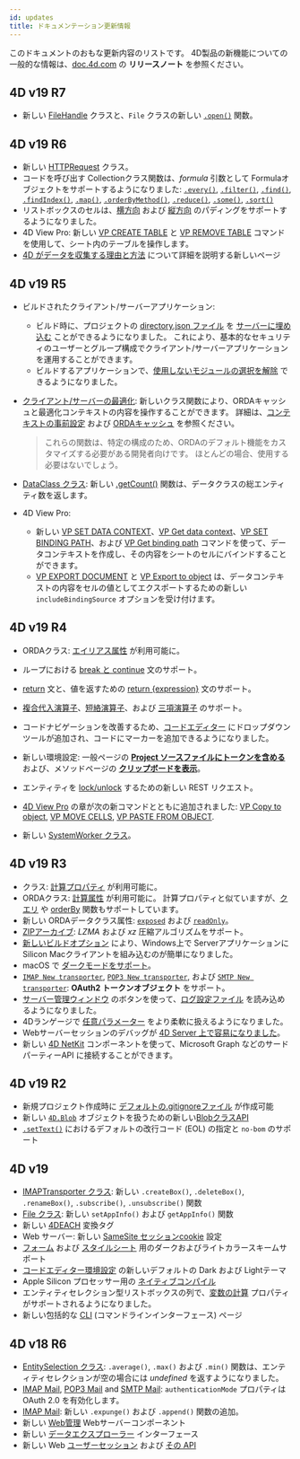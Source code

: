 ```yaml
---
id: updates
title: ドキュメンテーション更新情報
---
```


このドキュメントのおもな更新内容のリストです。 4D製品の新機能についての一般的な情報は、[doc.4d.com](https://doc.4d.com) の **リリースノート** を参照ください。


## 4D v19 R7

- 新しい [FileHandle](API/FileHandleClass.md) クラスと、`File` クラスの新しい [`.open()`](API/FileClass.md) 関数。



## 4D v19 R6

- 新しい [HTTPRequest](API/HTTPRequestClass.md) クラス。
- コードを呼び出す Collectionクラス関数は、*formula* 引数として Formulaオブジェクトをサポートするようになりました: [`.every()`](API/CollectionClass.md#every), [`.filter()`](API/CollectionClass.md#filter), [`.find()`](API/CollectionClass.md#find), [`.findIndex()`](API/CollectionClass.md#findindex), [`.map()`](API/CollectionClass.md#map), [`.orderByMethod()`](API/CollectionClass.md#orderbymethod), [`.reduce()`](API/CollectionClass.md#reduce), [`.some()`](API/CollectionClass.md#some), [`.sort()`](API/CollectionClass.md#sort)
- リストボックスのセルは、[横方向](FormObjects/properties_CoordinatesAndSizing.md#横方向パディング) および [縦方向](FormObjects/properties_CoordinatesAndSizing.md#縦方向パディング) のパディングをサポートするようになりました。
- 4D View Pro: 新しい [VP CREATE TABLE](ViewPro/method-list.md#vp-create-table) と [VP REMOVE TABLE](ViewPro/method-list.md#vp-remove-table) コマンドを使用して、シート内のテーブルを操作します。
- [4D がデータを収集する理由と方法](Admin/data-collect.md) について詳細を説明する新しいページ


## 4D v19 R5

- ビルドされたクライアント/サーバーアプリケーション:
    - ビルド時に、プロジェクトの [directory.json ファイル](../Users/handling_users_groups.md#directoryjson-file) を [サーバーに埋め込む](../Desktop/building.md#ビルドしたサーバーアプリケーションにプロジェクトのユーザーとグループを埋め込む) ことができるようになりました。 これにより、基本的なセキュリティのユーザーとグループ構成でクライアント/サーバーアプリケーションを運用することができます。
    - ビルドするアプリケーションで、[使用しないモジュールの選択を解除](../Desktop/building.md#モジュールの選択解除) できるようになりました。

- [クライアント/サーバーの最適化](../ORDA/remoteDatastores.md#クライアントサーバーの最適化): 新しいクラス関数により、ORDAキャッシュと最適化コンテキストの内容を操作することができます。 詳細は、[コンテキストの事前設定](../ORDA/remoteDatastores.md#コンテキストの事前設定) および [ORDAキャッシュ](../ORDA/remoteDatastores.md#ordaキャッシュ) を参照ください。

    > これらの関数は、特定の構成のため、ORDAのデフォルト機能をカスタマイズする必要がある開発者向けです。 ほとんどの場合、使用する必要はないでしょう。

- [DataClass クラス](../API/DataClassClass.md): 新しい [.getCount()](../API/DataClassClass.md#getcount) 関数は、データクラスの総エンティティ数を返します。

- 4D View Pro:
    - 新しい [VP SET DATA CONTEXT](ViewPro/method-list.md#vp-set-data-context)、[VP Get data context](ViewPro/method-list.md#vp-get-data-context)、[VP SET BINDING PATH](ViewPro/method-list.md#vp-set-binding-path)、および [VP Get binding path](ViewPro/method-list.md#vp-get-binding-path) コマンドを使って、データコンテキストを作成し、その内容をシートのセルにバインドすることができます。
    - [VP EXPORT DOCUMENT](ViewPro/method-list.md#vp-get-binding-path) と [VP Export to object](ViewPro/method-list.md#vp-get-binding-path) は、データコンテキストの内容をセルの値としてエクスポートするための新しい `includeBindingSource` オプションを受け付けます。


## 4D v19 R4

- ORDAクラス: [エイリアス属性](ORDA/ordaClasses.md#エイリアス属性-1) が利用可能に。

- ループにおける [break と continue](Concepts/cf_looping.md#break-と-continue) 文のサポート。
- [return](Concepts/flow-control.md#return-expression) 文と、値を返すための [return {expression}](Concepts/parameters.md#return-expression) 文のサポート。
- [複合代入演算子](Concepts/operators.md#複合代入演算子)、[短絡演算子](Concepts/operators.md#短絡演算子)、および [三項演算子](Concepts/operators.md#三項演算子) のサポート。
- コードナビゲーションを改善するため、[コードエディター](code-editor/navigation.md) にドロップダウンツールが追加され、コードにマーカーを追加できるようになりました。
- 新しい環境設定: 一般ページの [**Project ソースファイルにトークンを含める**](Preferences/general.md#project-ソースファイルにトークンを含める) および、メソッドページの [**クリップボードを表示**](Preferences/methods.md#クリップボードを表示)。
- エンティティを [lock/unlock](REST/$lock.md) するための新しい REST リクエスト。
- [4D View Pro](ViewPro/getting-started.md) の章が次の新コマンドとともに追加されました: [VP Copy to object](ViewPro/method-list.md#vp-copy-to-object), [VP MOVE CELLS](ViewPro/method-list.md#vp-move-cells), [VP PASTE FROM OBJECT](ViewPro/method-list.md#vp-paste-from-object).
- 新しい [SystemWorker クラス](API/SystemWorkerClass.md)。


## 4D v19 R3

- クラス: [計算プロパティ](Concepts/classes.md#function-get-と-function-set) が利用可能に。
- ORDAクラス: [計算属性](ORDA/ordaClasses.md#計算属性) が利用可能に。 計算プロパティと似ていますが、[クエリ](ORDA/ordaClasses.md#function-query-attributename) や [orderBy](ORDA/ordaClasses.md#function-orderby-attributename) 関数もサポートしています。
- 新しい ORDAデータクラス属性: [`exposed`](API/DataClassAttributeClass.md#exposed) および [`readOnly`](API/DataClassAttributeClass.md#readonly)。
- [ZIPアーカイブ](API/ZipArchiveClass.md#zip-create-archive): *LZMA* および *xz* 圧縮アルゴリズムをサポート。
- [新しいビルドオプション](Desktop/building.md#silicon-macos-クライアントからの接続を許可) により、Windows上で Serverアプリケーションに Silicon Macクライアントを組み込むのが簡単になりました。
- macOS で [ダークモードをサポート](Preferences/general.md#アピアランス-macosのみ)。
- [`IMAP New transporter`](API/IMAPTransporterClass.md#imap-new-transporter), [`POP3 New transporter`](API/POP3TransporterClass.md#pop3-new-transporter), および [`SMTP New transporter`](API/SMTPTransporterClass.md#smtp-new-transporter): **OAuth2 トークンオブジェクト** をサポート。
- [サーバー管理ウィンドウ](ServerWindow/maintenance.md#ログ設定ファイルを読み込む) のボタンを使って、[ログ設定ファイル](Debugging/debugLogFiles.md#ログ設定ファイルを使用する) を読み込めるようになりました。
- 4Dランゲージで [任意パラメーター](Concepts/parameters.md#任意パラメーター) をより柔軟に扱えるようになりました。
- Webサーバーセッションのデバッグが [4D Server 上で容易になりました](WebServer/sessions.md#プリエンプティブモード)。
- 新しい [4D NetKit](Extensions/overview.md#4dコンポーネントの一覧) コンポーネントを使って、Microsoft Graph などのサードパーティーAPI に接続することができます。


## 4D v19 R2

- 新規プロジェクト作成時に [デフォルトの.gitignoreファイル](Preferences/general.md#gitignore-ファイルを作成する) が作成可能
- 新しい [`4D.Blob`](Concepts/dt_blob.md#blob-の種類) オブジェクトを扱うための新しい[BlobクラスAPI](API/BlobClass.md)
- [`.setText()`](API/FileClass.md#settext) におけるデフォルトの改行コード (EOL) の指定と `no-bom` のサポート


## 4D v19

- [IMAPTransporter クラス](API/IMAPTransporterClass.md): 新しい `.createBox()`, `.deleteBox()`, `.renameBox()`, `.subscribe()`, `.unsubscribe()` 関数
- [File クラス](API/FileClass.md): 新しい `setAppInfo()` および `getAppInfo()` 関数
- 新しい [4DEACH](Tags/tags.md#4deach-and-4dendeach) 変換タグ
- Web サーバー: 新しい [SameSite セッションcookie](WebServer/webServerConfig.md#セッションcookie-samesite) 設定
- [フォーム](FormEditor/properties_FormProperties.md#カラースキーム) および [スタイルシート](FormEditor/createStylesheet.md#メディアクエリ) 用のダークおよびライトカラースキームサポート
- [コードエディター環境設定](Preferences/methods.md#テーマリスト) の新しいデフォルトの Dark および Lightテーマ
- Apple Silicon プロセッサー用の [ネイティブコンパイル](Project/compiler.md#コンパイラーメソッド)
- エンティティセレクション型リストボックスの列で、[変数の計算](FormObjects/properties_Object.md#変数の計算) プロパティがサポートされるようになりました。
- 新しい包括的な [CLI](Admin/cli.md) (コマンドラインインターフェース) ページ



## 4D v18 R6

- [EntitySelection クラス](API/EntitySelectionClass.md): `.average()`, `.max()` および `.min()` 関数は、エンティティセレクションが空の場合には *undefined* を返すようになりました。
- [IMAP Mail](API/IMAPTransporterClass.md), [POP3 Mail](API/POP3TransporterClass.md) and [SMTP Mail](API/SMTPTransporterClass.md): `authenticationMode` プロパティは OAuth 2.0 を有効化します。
- [IMAP Mail](API/IMAPTransporterClass.md): 新しい `.expunge()` および `.append()` 関数の追加。
- 新しい [Web管理](Admin/webAdmin.md) Webサーバーコンポーネント
- 新しい [データエクスプローラー](Admin/dataExplorer) インターフェース
- 新しい Web [ユーザーセッション](WebServer/sessions.md) および [その API](API/SessionClass.md)